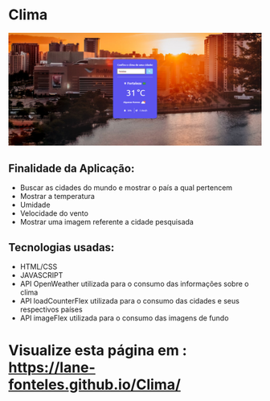 # Clima

<img src="/clima.png">

## Finalidade da Aplicação:
* Buscar as cidades do mundo e mostrar o país a qual pertencem
* Mostrar a temperatura
* Umidade
* Velocidade do vento
* Mostrar uma imagem referente a cidade pesquisada

## Tecnologias usadas:
* HTML/CSS
* JAVASCRIPT
* API OpenWeather utilizada para o consumo das informações sobre o clima
* API loadCounterFlex utilizada para o consumo das cidades e seus respectivos países
* API imageFlex utilizada para o consumo das imagens de fundo 



# Visualize esta página em : https://lane-fonteles.github.io/Clima/
